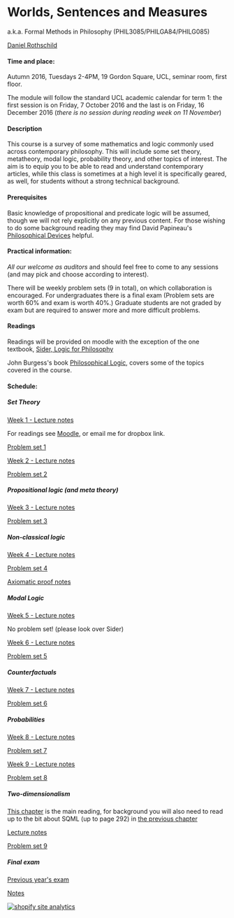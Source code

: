 Worlds, Sentences and Measures
============================

a.k.a. Formal Methods in Philosophy (PHIL3085/PHILGA84/PHILG085)

[Daniel Rothschild](http://danielrothschild.com/)


#### Time and place:

Autumn 2016, Tuesdays 2-4PM, 19 Gordon Square, UCL, seminar room, first floor.

The module will follow the standard UCL academic calendar for term 1: the first session is on Friday, 7 October 2016 and the last is on Friday, 16 December 2016 (*there is no session during reading week on 11 November*)

#### Description

This course is a survey of some mathematics and logic commonly used across contemporary philosophy.  This will include some set theory, metatheory, modal logic, probability theory, and other topics of interest.  The aim is to equip you to be able to read and understand contemporary articles, while this class is sometimes at a high level it is specifically geared, as well, for students without a strong technical background.

#### Prerequisites

Basic knowledge of propositional and predicate logic will be assumed, though we will not rely explicitly on any previous content.  For those wishing to do some background reading they may find David Papineau's [Philosophical Devices](https://www.amazon.co.uk/Philosophical-Devices-Proofs-Probabilities-Possibilities/dp/0199651736) helpful.

####  Practical information:

*All our welcome as auditors* and should feel free to come to any sessions (and may pick and choose according to interest).

There will be weekly problem sets  (9 in total), on which collaboration is encouraged.  For undergraduates there is a final exam (Problem sets are worth 60% and exam is worth 40%.)  Graduate students are not graded by exam but are required to answer more and more difficult problems.


#### Readings

Readings will be provided on moodle with the exception of the one textbook, [Sider, Logic for Philosophy](https://www.amazon.co.uk/Logic-Philosophy-Theodore-Sider/dp/0199575584)

John Burgess's book [Philosophical Logic](https://www.amazon.co.uk/Philosophical-Princeton-Foundations-Contemporary-Philosophy/dp/0691156336), covers some of the topics covered in the course.

#### Schedule:

##### Set Theory

[Week 1 - Lecture notes](https://www.dropbox.com/s/nkr0ukf2h8hhk8g/WSM%20Set%20Theory.pdf?dl=0)

For readings see [Moodle](https://moodle.ucl.ac.uk/), or email me for dropbox link.

[Problem set 1](https://www.dropbox.com/s/y1jqr2qp3xajsww/WSMPS1.pdf?dl=0)

[Week 2 - Lecture notes](https://www.dropbox.com/s/507ij7z1axzhxac/WSM16%20%2B%20ST%20%2BPL.pdf?dl=0)

[Problem set 2](https://www.dropbox.com/s/hezilxszexj4d7f/PS2.pdf?dl=0)

##### Propositional logic (and meta theory)

[Week 3 - Lecture notes](https://www.dropbox.com/s/i6jut1z8pvbtmm4/WSM16%20PL2.pdf?dl=0)

[Problem set 3](https://www.dropbox.com/s/cko85ql54c5djvu/WSM16%20PS3.pdf?dl=0)


##### Non-classical logic

[Week 4 - Lecture notes](https://www.dropbox.com/s/bzas3egi6tunz7q/WSM16%20PL3.pdf?dl=0)

[Problem set 4](https://www.dropbox.com/s/k25ulf5ma6qejhg/WSM16%20-%20PS4.pdf?dl=0)

[Axiomatic proof notes](https://www.dropbox.com/s/yg045568k508fme/axiomatic%20proof.pdf?dl=0)

##### Modal Logic

[Week 5 - Lecture notes](https://www.dropbox.com/s/wnc00gtf2jb0hst/WSM16%20-%20Modal%20Logic.pdf?dl=0)

No problem set! (please look over Sider)


[Week 6 - Lecture notes](https://www.dropbox.com/s/i8rwsriz1ecc9uy/WSM16%20-%20Modal%20Logic%20and%20Counterfactuals.pdf?dl=0)

[Problem set 5](https://www.dropbox.com/s/f4s28xh6b3lghvm/WSM16%20PS%205.pdf?dl=0)

##### Counterfactuals

[Week 7 - Lecture notes](https://www.dropbox.com/s/sm0pmss2lja586d/WSM16%20-%20Counterfactuals%20and%20Probability.pdf?dl=0)

[Problem set 6](https://www.dropbox.com/s/h11ygis6eegvg5u/WSM16%20PS6.pdf?dl=0)

##### Probabilities

[Week 8 - Lecture notes](https://www.dropbox.com/s/uigax35w4gesbyq/WSM16%20-%20Probability%20continued.pdf?dl=0)

[Problem set 7](https://www.dropbox.com/s/scspc94pjr1q6kj/WSM16%20PS7.pdf?dl=0)

[Week 9 - Lecture notes](https://www.dropbox.com/s/2sdp91ilxnouh9s/WSM16%20-%20Probability%203.pdf?dl=0)

[Problem set 8](https://www.dropbox.com/s/kfg80uvscx4whc1/WSM16%20PS8.pdf?dl=0)

##### Two-dimensionalism

[This chapter](https://www.dropbox.com/s/lcu1laivducc4qb/2%20D%20Logic%20Sider.pdf?dl=0) is the main reading,  for background you will also need to read up to the bit about SQML (up to page 292) in [the previous chapter](https://www.dropbox.com/s/4ucxj5i2c1013gz/Sider%20-%20Quantified%20Modal%20Logic.pdf?dl=0)

[Lecture notes](https://www.dropbox.com/s/amnhfn79cos1hqa/WSM16%20-%202D%20Semantics.pdf?dl=0)

[Problem set 9](https://www.dropbox.com/s/azl4ynzornzqzf1/WSM16%20PS9.pdf?dl=0)


##### Final exam

[Previous year's exam](https://danielrothschild.com/wsmfinal1516.pdf)

[Notes](https://www.dropbox.com/s/ytb1p3xtvi8qhmg/finalnotes.pdf?dl=0)
<!-- Start of StatCounter Code for Default Guide -->
<script type="text/javascript">
var sc_project=11115844;
var sc_invisible=1;
var sc_security="241cefc5";
var scJsHost = (("https:" == document.location.protocol) ?
"https://secure." : "http://www.");
document.write("<sc"+"ript type='text/javascript' src='" +
scJsHost+
"statcounter.com/counter/counter.js'></"+"script>");
</script>
<noscript><div class="statcounter"><a title="shopify site
analytics" href="http://statcounter.com/shopify/"
target="_blank"><img class="statcounter"
src="//c.statcounter.com/11115844/0/241cefc5/1/"
alt="shopify site analytics"></a></div></noscript>
<!-- End of StatCounter Code for Default Guide -->
